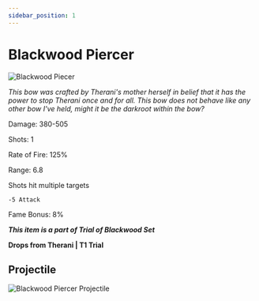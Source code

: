 ```yaml
---
sidebar_position: 1
---
```


# Blackwood Piercer

![Blackwood Piecer](https://vwiki.valorserver.com/api/item/picture/blackwood%20piercer)

<i>This bow was crafted by Therani's mother herself in belief that it has the power to stop Therani once and for all. This bow does not behave like any other bow I've held, might it be the darkroot within the bow?</i>

Damage: 380-505

Shots: 1

Rate of Fire: 125%

Range: 6.8

Shots hit multiple targets

    -5 Attack
    
Fame Bonus: 8%

***This item is a part of Trial of Blackwood Set***

**Drops from Therani | T1 Trial**

## Projectile 

![Blackwood Piercer Projectile](https://cdn.discordapp.com/attachments/1160376179996496013/1170813881690640526/blackwood.gif?ex=6591c766&is=657f5266&hm=6d74422821aa2df0d3f65b7e947f39efee818acf4b03fb3c65fa387e427e61e6&)
